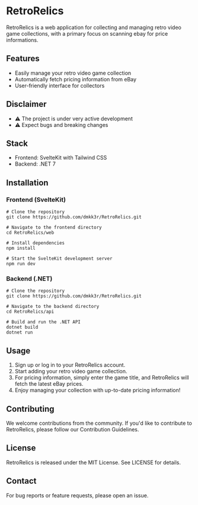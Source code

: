 # RetroRelics

RetroRelics is a web application for collecting and managing retro video game collections, with a primary focus on scanning ebay for price informations.

## Features
- Easily manage your retro video game collection
- Automatically fetch pricing information from eBay
- User-friendly interface for collectors

## Disclaimer
- ⚠️ The project is under very active development
- ⚠️ Expect bugs and breaking changes

## Stack
- Frontend: SvelteKit with Tailwind CSS
- Backend: .NET 7

## Installation

### Frontend (SvelteKit)
```shell
# Clone the repository
git clone https://github.com/dmkk3r/RetroRelics.git

# Navigate to the frontend directory
cd RetroRelics/web

# Install dependencies
npm install

# Start the SvelteKit development server
npm run dev
```

### Backend (.NET)
```shell
# Clone the repository
git clone https://github.com/dmkk3r/RetroRelics.git

# Navigate to the backend directory
cd RetroRelics/api

# Build and run the .NET API
dotnet build
dotnet run
```

## Usage
1. Sign up or log in to your RetroRelics account.
2. Start adding your retro video game collection.
3. For pricing information, simply enter the game title, and RetroRelics will fetch the latest eBay prices.
4. Enjoy managing your collection with up-to-date pricing information!

## Contributing
We welcome contributions from the community. If you'd like to contribute to RetroRelics, please follow our Contribution Guidelines.

## License
RetroRelics is released under the MIT License. See LICENSE for details.

## Contact
For bug reports or feature requests, please open an issue.
